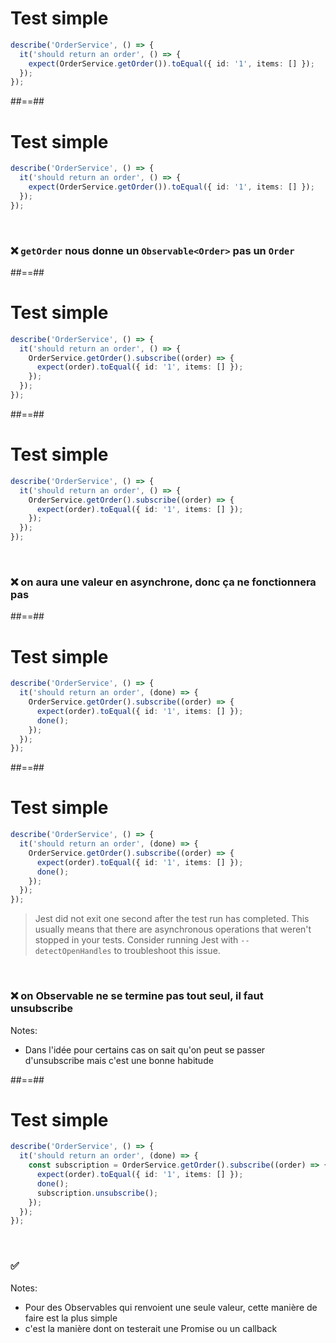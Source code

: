 # Test simple

```typescript
describe('OrderService', () => {
  it('should return an order', () => {
    expect(OrderService.getOrder()).toEqual({ id: '1', items: [] });
  });
});
```

##==##

# Test simple

```typescript
describe('OrderService', () => {
  it('should return an order', () => {
    expect(OrderService.getOrder()).toEqual({ id: '1', items: [] });
  });
});
```

<br />

### ❌ `getOrder` nous donne un `Observable<Order>` pas un `Order`

##==##

# Test simple

```typescript
describe('OrderService', () => {
  it('should return an order', () => {
    OrderService.getOrder().subscribe((order) => {
      expect(order).toEqual({ id: '1', items: [] });
    });
  });
});
```

##==##

# Test simple

```typescript
describe('OrderService', () => {
  it('should return an order', () => {
    OrderService.getOrder().subscribe((order) => {
      expect(order).toEqual({ id: '1', items: [] });
    });
  });
});
```

<br />

### ❌ on aura une valeur en asynchrone, donc ça ne fonctionnera pas

##==##

# Test simple

```typescript
describe('OrderService', () => {
  it('should return an order', (done) => {
    OrderService.getOrder().subscribe((order) => {
      expect(order).toEqual({ id: '1', items: [] });
      done();
    });
  });
});
```

##==##

# Test simple

```typescript
describe('OrderService', () => {
  it('should return an order', (done) => {
    OrderService.getOrder().subscribe((order) => {
      expect(order).toEqual({ id: '1', items: [] });
      done();
    });
  });
});
```

> Jest did not exit one second after the test run has completed.
> This usually means that there are asynchronous operations that weren't stopped in your tests. Consider running Jest with `--detectOpenHandles` to troubleshoot this issue.

<br />

### ❌ on Observable ne se termine pas tout seul, il faut unsubscribe

Notes:

- Dans l'idée pour certains cas on sait qu'on peut se passer d'unsubscribe mais c'est une bonne habitude

##==##

# Test simple

```typescript
describe('OrderService', () => {
  it('should return an order', (done) => {
    const subscription = OrderService.getOrder().subscribe((order) => {
      expect(order).toEqual({ id: '1', items: [] });
      done();
      subscription.unsubscribe();
    });
  });
});
```

<br />

### ✅

Notes:

- Pour des Observables qui renvoient une seule valeur, cette manière de faire est la plus simple
- c'est la manière dont on testerait une Promise ou un callback
